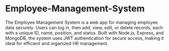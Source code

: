 # Employee-Management-System
The Employee Management System is a web app for managing employee data securely. Users can log in, then add, view, edit, or delete records, each with a unique ID, name, position, and status. Built with Node.js, Express, and MongoDB, the system uses JWT authentication for secure access, making it ideal for efficient and organized HR management.

